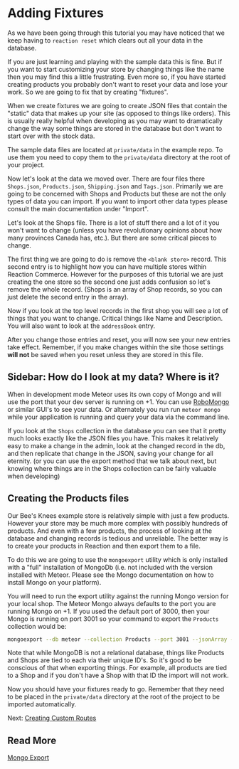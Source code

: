 # Adding Fixtures

As we have been going through this tutorial you may have noticed that we keep having to `reaction reset` which clears
out all your data in the database.

If you are just learning and playing with the sample data this is fine. But if you want to start customizing your store
by changing things like the name then you may find this a little frustrating. Even more so, if you have started
creating products you probably don't want to reset your data and lose your work. So we are going to fix that by
creating "fixtures".

When we create fixtures we are going to create JSON files that contain the "static" data that makes up your site
(as opposed to things like orders). This is usually really helpful when developing as you may want to dramatically
change the way some things are stored in the database but don't want to start over with the stock data.

The sample data files are located at `private/data` in the example repo. To use them you need to copy them to the `private/data`
directory at the root of your project.

Now let's look at the data we moved over. There are four files there `Shops.json`, `Products.json`, `Shipping.json` and `Tags.json`.
Primarily we are going to be concerned with Shops and Products but these are not the only types of data you can import.
If you want to import other data types please consult the main documentation under "Import".

Let's look at the Shops file. There is a lot of stuff there and a lot of it you won't want to change (unless you have
revolutionary opinions about how many provinces Canada has, etc.). But there are some critical pieces to change.

The first thing we are going to do is remove the `<blank store>` record. This second entry is to highlight how you
can have multiple stores within Reaction Commerce. However for the purposes of this tutorial we are just creating the
one store so the second one just adds confusion so let's remove the whole record. (Shops is an array of Shop records,
so you can just delete the second entry in the array).

Now if you look at the top level records in the first shop you will see a lot of things that you want to change.
Critical things like Name and Description. You will also want to look at the `addressBook` entry.

After you change those entries and reset, you will now see your new entries take effect. Remember, if you make
changes within the site those settings **will not** be saved when you reset unless they are stored in this file.

## Sidebar: How do I look at my data? Where is it?

When in development mode Meteor uses its own copy of Mongo and will use the port that your dev server is running on +1.
You can use [RoboMongo](https://robomongo.org/) or similar GUI's to see your data. Or alternately you run run `meteor mongo`
while your application is running and query your data via the command line.

If you look at the `Shops` collection in the database you can see that it pretty much looks exactly like the JSON files
you have. This makes it relatively easy to make a change in the admin, look at the changed record in the db, and then
replicate that change in the JSON, saving your change for all eternity. (or you can use the export method that we talk
about next, but knowing where things are in the Shops collection can be fairly valuable when developing)

## Creating the Products files

Our Bee's Knees example store is relatively simple with just a few products. However your store may be much more complex
with possibly hundreds of products. And even with a few products, the process of looking at the database and changing
records is tedious and unreliable. The better way is to create your products in Reaction and then export them to a file.

To do this we are going to use the `mongoexport` utility which is only installed with a "full" installation of MongoDb
(i.e. not included with the version installed with Meteor. Please see the Mongo documentation on how to install Mongo on
your platform).

You will need to run the export utility against the running Mongo version for your local shop. The Meteor Mongo always
defaults to the port you are running Mongo on +1. If you used the default port of 3000, then your Mongo is running on
port 3001 so your command to export the `Products` collection would be:

```sh
mongoexport --db meteor --collection Products --port 3001 --jsonArray --pretty > Products.json
```

Note that while MongoDB is not a relational database, things like Products and Shops are tied to each via their unique
ID's. So it's good to be conscious of that when exporting things. For example, all products are tied to a Shop and if
you don't have a Shop with that ID the import will not work.

Now you should have your fixtures ready to go. Remember that they need to be placed in the `private/data` directory
at the root of the project to be imported automatically.

Next: [Creating Custom Routes](/developer/tutorial/plugin-routes-6)

## Read More

[Mongo Export](https://docs.mongodb.com/manual/reference/program/mongoexport/
)
